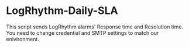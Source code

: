 # LogRhythm-Daily-SLA

This script sends LogRhythm alarms' Response time and Resolution time. You need to change credential and SMTP settings to match our enivironment.
